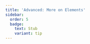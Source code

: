 ```yaml
---
title: 'Advanced: More on Elements'
sidebar:
  order: 5
  badge:
    text: Stub
    variant: tip
---
```


 